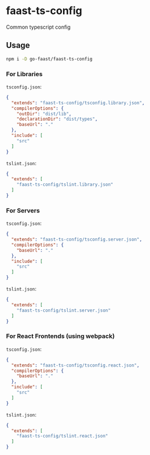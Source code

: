 # faast-ts-config

Common typescript config

## Usage

```bash
npm i -D go-faast/faast-ts-config
```

### For Libraries

`tsconfig.json`:

```json
{
  "extends": "faast-ts-config/tsconfig.library.json",
  "compilerOptions": {
    "outDir": "dist/lib",
    "declarationDir": "dist/types",
    "baseUrl": "."
  },
  "include": [
    "src"
  ]
}
```

`tslint.json`:

```json
{
  "extends": [
    "faast-ts-config/tslint.library.json"
  ]
}

```

### For Servers

`tsconfig.json`:

```json
{
  "extends": "faast-ts-config/tsconfig.server.json",
  "compilerOptions": {
    "baseUrl": "."
  },
  "include": [
    "src"
  ]
}
```

`tslint.json`:

```json
{
  "extends": [
    "faast-ts-config/tslint.server.json"
  ]
}

```

### For React Frontends (using webpack)

`tsconfig.json`:

```json
{
  "extends": "faast-ts-config/tsconfig.react.json",
  "compilerOptions": {
    "baseUrl": "."
  },
  "include": [
    "src"
  ]
}
```

`tslint.json`:

```json
{
  "extends": [
    "faast-ts-config/tslint.react.json"
  ]
}

```
